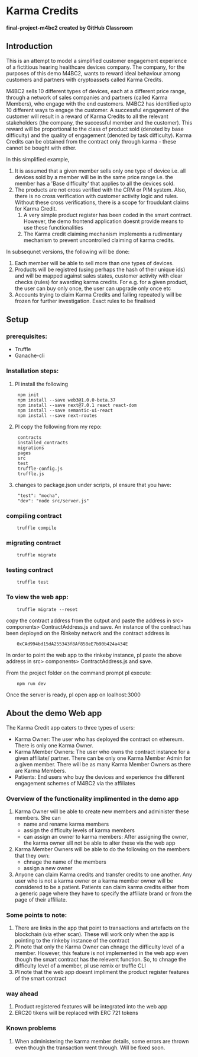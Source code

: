 # Karma Credits
#### final-project-m4bc2 created by GitHub Classroom

## Introduction
This is an attempt to model a simplified customer engagement experience of a fictitious hearing healthcare devices company. The company, for the purposes of this demo M4BC2, wants to reward ideal behaviour among customers and partners with cryptoassets called Karma Credits.

M4BC2 sells 10 different types of devices, each at a different price range, through a network of sales companies and partners (called Karma Members), who engage with the end customers. M4BC2 has identified upto 10 different ways to engage the customer. A successful engagement of the customer will result in a reward of Karma Credits to all the relevant stakeholders (the company, the successful member and the customer). This reward will be proportional to the class of product sold (denoted by base difficulty) and the quality of engagement (denoted by task difficulty). Karma Credits can be obtained from the contract only through karma - these cannot be bought with ether.

In this simplified example,
  1.  It is assumed that a given member sells only one type of device i.e. all devices sold by a member will be in the same price range i.e. the member has a 'Base difficulty' that applies to all the devices sold.
  1.  The products are not cross verified with the CRM or PIM system. Also, there is no cross verification with customer activity logic
      and rules. Without these cross verifications, there is a scope for froudulant claims for Karma Credit. 
      1.  A very simple product register has been coded in the smart contract. However, the demo frontend application doesnt provide means to use these functionalities
      1.  The Karma credit claiming mechanism implements a rudimentary mechanism to prevent uncontrolled claiming of karma credits.

In subsequnet versions, the following will be done:
  1.  Each member will be able to sell more than one types of devices.
  1.  Products will be registred (using perhaps the hash of their unique ids) and will be mapped against sales states, customer activity
      with clear checks (rules) for awarding karma credits. For e.g. for a given product, the user can buy only once, the user can
      upgrade only once etc
  1.  Accounts trying to claim Karma Credits and failing repeatedly will be frozen for further investigation. Exact rules to be finalised
  
  
## Setup
### prerequisites:
* Truffle
* Ganache-cli

### Installation steps:
1. Pl install the following

        npm init
        npm install --save web3@1.0.0-beta.37
        npm install --save next@7.0.1 react react-dom
        npm install --save semantic-ui-react
        npm install --save next-routes

1. Pl copy the following from my repo:

        contracts
        installed_contracts
        migrations
        pages
        src
        test
        truffle-config.js
        truffle.js

1. changes to package.json
    under scripts, pl ensure that you have:
  
        "test": "mocha",  
        "dev": "node src/server.js"

### compiling contract

        truffle compile

### migrating contract

        truffle migrate

###  testing contract

        truffle test

### To view the web app:

        truffle migrate --reset
  
  copy the contract address from the output and paste the address in src> components> ContractAddress.js and save.
  An instance of the contract has been deployed on the Rinkeby network and the contract address is   
  
        0xCAd994bd15dA255343f8Af858eE7b90b424a434E
        
  In order to point the web app to the rinkeby instance, pl paste the above address in src> components> ContractAddress.js and save.
  
  From the project folder on the command prompt pl execute: 
  
        npm run dev
        
  Once the server is ready, pl open app on loalhost:3000

## About the demo Web app
The Karma Credit app caters to three types of users: 
* Karma Owner: The user who has deployed the contract on ethereum. There is only one Karma Owner.
* Karma Member Owners: The user who owns the contract instance for a given affiliate/ partner. There can be only one Karma Member Admin for a given member. There will be as many Karma Member Owners as there are Karma Members.
* Patients: End users who buy the devices and experience the different engagement schemes of M4BC2 via the affiliates

### Overview of the functionality implimented in the demo app
  1. Karma Owner will be able to create new members and administer these members. She can 
      * name and rename karma members
      * assign the difficulty levels of karma members
      * can assign an owner to karma members: After assigning the owner, the karma owner sill not be able to alter these via the web app
  1.  Karma Member Owners will be able to do the following on the members that they own:
      * chnage the name of the members
      * assign a new owner
  1. Anyone can claim Karma credits and transfer credits to one another. Any user who is not a karma owner or a karma member owner will be considered to be a patient. Patients can claim karma credits either from a generic page where they have to specify the affiliate brand or from the page of their affiliate.
  

### Some points to note:
  1. There are links in the app that point to transactions and artefacts on the blockchain (via ether scan). These will work only when the app is pointing to the rinkeby instance of the contract
  1. Pl note that only the Karma Owner can chnage the difficulty level of a member. However, this feature is not implemented in the web app even though the smart contract has the relevent function. So, to chnage the difficulty level of a member, pl use remix or truffle CLI
  1. Pl note that the web app doesnt impliment the product register features of the smart contract
  
### way ahead
  1. Product registered features will be integrated into the web app
  1. ERC20 tikens will be replaced with ERC 721 tokens

### Known problems
  1. When administering the karma member details, some errors are thrown even though the transaction went through. Will be fixed soon.
 

